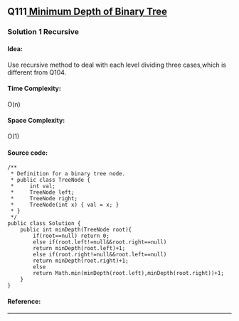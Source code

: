 ## Q111[ Minimum Depth of Binary Tree](https://leetcode.com/problems/minimum-depth-of-binary-tree/) 

### Solution 1 Recursive
#### Idea:
Use recursive method to deal with each level dividing three cases,which is different from Q104. 
#### Time Complexity: 
O(n)
#### Space Complexity:
O(1)
#### Source code:
```
/**
 * Definition for a binary tree node.
 * public class TreeNode {
 *     int val;
 *     TreeNode left;
 *     TreeNode right;
 *     TreeNode(int x) { val = x; }
 * }
 */
public class Solution {
    public int minDepth(TreeNode root){
        if(root==null) return 0;
        else if(root.left!=null&&root.right==null)
        return minDepth(root.left)+1;
        else if(root.right!=null&&root.left==null)
        return minDepth(root.right)+1;
        else
        return Math.min(minDepth(root.left),minDepth(root.right))+1;
    }
}

```
#### Reference:

---

